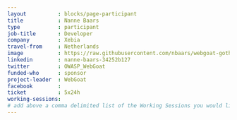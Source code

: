 ```yaml
---
layout          : blocks/page-participant
title           : Nanne Baars
type            : participant
job-title       : Developer
company         : Xebia
travel-from     : Netherlands
image           : https://raw.githubusercontent.com/nbaars/webgoat-gothenburg/master/nanne-baars.png
linkedin        : nanne-baars-34252b127
twitter         : OWASP_WebGoat
funded-who      : sponsor
project-leader  : WebGoat
facebook        :
ticket          : 5x24h
working-sessions:
# add above a comma delimited list of the Working Sessions you would like to attend (use the session's title)
---
```

